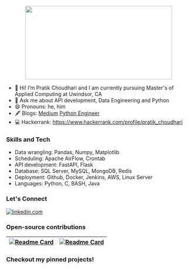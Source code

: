 <p align="center"><img src=https://media1.tenor.com/images/25de5ae4b3a35de905166d6a8cc92411/tenor.gif?itemid=13245309 width="400" height="200"></p>

- 🌱 Hi! I’m Pratik Choudhari and I am currently pursuing Master's of Applied Computing at Uwindsor, CA
- 💬 Ask me about API development, Data Engineering and Python
- 😄 Pronouns: he, him
- 🖋️ Blogs: [Medium](https://pratik-choudhari.medium.com/) [Python Engineer](https://www.python-engineer.com/authors/pratik/)
- 💻 Hackerrank: https://www.hackerrank.com/profile/pratik_choudhari

### Skills and Tech

- Data wrangling: Pandas, Numpy, Matplotlib
- Scheduling: Apache AirFlow, Crontab
- API development: FastAPI, Flask
- Database: SQL Server, MySQL, MongoDB, Redis
- Deployment: Github, Docker, Jenkins, AWS, Linux Server
- Languages: Python, C, BASH, Java  

### Let's Connect 

[![linkedin.com](https://img.shields.io/badge/LinkedIn-0077B5?style=for-the-badge&logo=linkedin&logoColor=white)](https://www.linkedin.com/in/pratik-choudhari/) 

### Open-source contributions

[![Readme Card](https://github-readme-stats.vercel.app/api/pin/?username=pratik-choudhari&repo=AlgoCode)](https://github.com/pratik-choudhari/AlgoCode) | [![Readme Card](https://github-readme-stats.vercel.app/api/pin/?username=DarshanDeshpande&repo=Scrapera)](https://github.com/DarshanDeshpande/Scrapera)
| --- | --- |

### Checkout my pinned projects!
